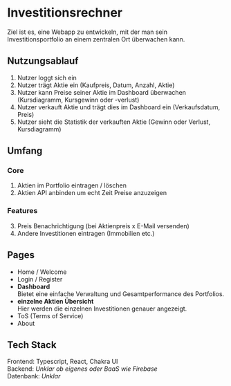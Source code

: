 # Investitionsrechner

Ziel ist es, eine Webapp zu entwickeln, mit der man sein Investitionsportfolio an einem zentralen Ort überwachen kann.

## Nutzungsablauf

1. Nutzer loggt sich ein
2. Nutzer trägt Aktie ein (Kaufpreis, Datum, Anzahl, Aktie)
3. Nutzer kann Preise seiner Aktie im Dashboard überwachen (Kursdiagramm, Kursgewinn oder -verlust)
4. Nutzer verkauft Aktie und trägt dies im Dashboard ein (Verkaufsdatum, Preis)
5. Nutzer sieht die Statistik der verkauften Aktie (Gewinn oder Verlust, Kursdiagramm)

## Umfang

### Core

1. Aktien im Portfolio eintragen / löschen
2. Aktien API anbinden um echt Zeit Preise anzuzeigen

### Features

3. Preis Benachrichtigung (bei Aktienpreis x E-Mail versenden)
4. Andere Investitionen eintragen (Immobilien etc.)

## Pages

- Home / Welcome
- Login / Register
- **Dashboard** \
  Bietet eine einfache Verwaltung und Gesamtperformance des Portfolios.
- **einzelne Aktien Übersicht** \
  Hier werden die einzelnen Investitionen genauer angezeigt.
- ToS (Terms of Service)
- About

## Tech Stack

Frontend: Typescript, React, Chakra UI \
Backend: _Unklar ob eigenes oder BaaS wie Firebase_ \
Datenbank: _Unklar_